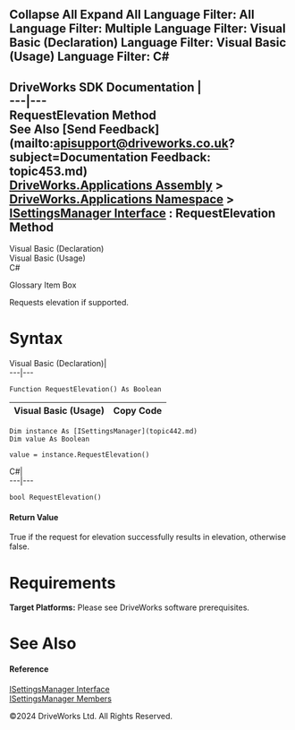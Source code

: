        

 Collapse All Expand All  Language Filter: All  Language Filter: Multiple  Language Filter: Visual Basic (Declaration) Language Filter: Visual Basic (Usage) Language Filter: C#  
---  
DriveWorks SDK Documentation  |   
---|---  
RequestElevation Method   
See Also [Send Feedback](mailto:apisupport@driveworks.co.uk?subject=Documentation Feedback: topic453.md)  
[DriveWorks.Applications Assembly](topic13.md) > [DriveWorks.Applications Namespace](topic16.md) > [ISettingsManager Interface](topic442.md) : RequestElevation Method  
---  
  
Visual Basic (Declaration)    
Visual Basic (Usage)    
C# 

Glossary Item Box

Requests elevation if supported. 

# Syntax

Visual Basic (Declaration)|   
---|---  
      
    
    Function RequestElevation() As Boolean  
  
Visual Basic (Usage)| Copy Code  
---|---  
      
    
    Dim instance As [ISettingsManager](topic442.md)
    Dim value As Boolean
     
    value = instance.RequestElevation()  
  
C#|   
---|---  
      
    
    bool RequestElevation()  
  
#### Return Value

True if the request for elevation successfully results in elevation, otherwise false.

# Requirements

**Target Platforms:** Please see DriveWorks software prerequisites.

# See Also

#### Reference

[ISettingsManager Interface](topic442.md)   
[ISettingsManager Members](topic443.md)

©2024 DriveWorks Ltd. All Rights Reserved.
